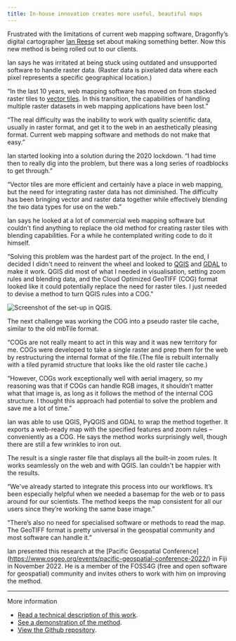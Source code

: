 ```yaml
---
title: In-house innovation creates more useful, beautiful maps
---
```


Frustrated with the limitations of current web mapping software, Dragonfly’s
digital cartographer [Ian Reese](/people/reese-ian.html) set about making
something better. Now this new method is being rolled out to our clients.

<!--more-->

Ian says he was irritated at being stuck using outdated and unsupported software
 to handle raster data. (Raster data is pixelated data where each pixel
   represents a specific geographical location.)

“In the last 10 years, web mapping software has moved on from stacked raster
tiles to [vector tiles](https://en.wikipedia.org/wiki/Vector_tiles). In this
transition, the capabilities of handling multiple raster datasets in web mapping
applications have been lost.”

“The real difficulty was the inability to work with quality scientific data,
usually in raster format, and get it to the web in an aesthetically pleasing
format. Current web mapping software and methods do not make that easy.”

Ian started looking into a solution during the 2020 lockdown. “I had time then
to really dig into the problem, but there was a long series of roadblocks to get
through.”

“Vector tiles are more efficient and certainly have a place in web mapping, but
the need for integrating raster data has not diminished. The difficulty has been
bringing vector and raster data together while effectively blending the two data
types for use on the web.”

Ian says he looked at a lot of commercial web mapping software but couldn't find
 anything to replace the old method for creating raster tiles with blending
 capabilities. For a while he contemplated writing code to do it himself.

“Solving this problem was the hardest part of the project. In the end, I decided
I didn't need to reinvent the wheel and looked to [QGIS](https://qgis.org/en/site/)
and [GDAL](https://gdal.org) to make it work. QGIS did most of what I needed in
 visualisation, setting zoom rules and blending data, and the Cloud Optimized
 GeoTIFF (COG) format looked like it could potentially replace the need for raster
  tiles. I just needed to devise a method to turn QGIS rules into a COG."

![Screenshot of the set-up in QGIS.](/news/2023-01-17-web-mapping-software/mapping-screenshot.jpg)

The next challenge was working the COG into a pseudo raster tile cache, similar
to the old mbTile format.

“COGs are not really meant to act in this way and it was new territory for me.
COGs were developed to take a single raster and prep them for the web by
restructuring the internal format of the file.(The file is rebuilt internally
  with a tiled pyramid structure that looks like the old raster tile cache.)

“However, COGs work exceptionally well with aerial imagery, so my reasoning was
that if COGs can handle RGB images, it shouldn’t matter what that image is, as
long as it follows the method of the internal COG structure. I thought this
approach had potential to solve the problem and save me a lot of time.”

Ian was able to use QGIS, PyQGIS and GDAL to wrap the method together. It
exports a web-ready map with the specified features and zoom rules – conveniently
as a COG. He says the method works surprisingly well, though there are still a few
wrinkles to iron out.

The result is a single raster file that displays all the built-in zoom rules.
It works seamlessly on the web and with QGIS. Ian couldn't be happier with the
results.

“We've already started to integrate this process into our workflows. It’s been
especially helpful when we needed a basemap for the web or to pass around for
our scientists. The method keeps the map consistent for all our users since
they’re working the same base image.”

“There’s also no need for specialised software or methods to read the map. The
GeoTIFF format is pretty universal in the geospatial community and most software
can handle it.”

Ian presented this research at the [Pacific Geospatial Conference] (https://www.osgeo.org/events/pacific-geospatial-conference-2022/)
in Fiji in November 2022. He is a member of the FOSS4G (free and open software
  for geospatial) community and invites others to work with him on improving the
  method.

---

More information  
- [Read a technical description of this work](https://xycarto.com/2022/11/26/qgis-to-stylized-cogs/).
- [See a demonstration of the method](https://dragonfly-science.github.io/qgis-cog-tiler/).
- [View the Github repository](https://github.com/dragonfly-science/qgis-cog-tiler).
